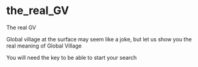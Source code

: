 # the_real_GV
The real GV

Global village at the surface may seem like a joke, but let us show you the real meaning of Global Village

You will need the key to be able to start your search
